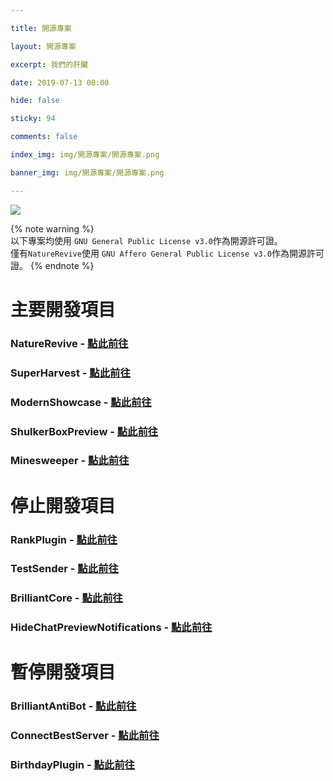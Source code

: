 ```yaml
---	

title: 開源專案	

layout: 開源專案	

excerpt: 我們的肝臟	

date: 2019-07-13 00:00	

hide: false	

sticky: 94	

comments: false	

index_img: img/開源專案/開源專案.png	

banner_img: img/開源專案/開源專案.png	

---	
```



<style>	
/* customizable snowflake styling */	
.snowflake {	
  color: #fff;	
  font-size: 1em;	
  font-family: Arial, sans-serif;	
  text-shadow: 0 0 5px #000;	
}	

.snowflake,.snowflake .inner{animation-iteration-count:infinite;animation-play-state:running}@keyframes snowflakes-fall{0%{transform:translateY(0)}100%{transform:translateY(110vh)}}@keyframes snowflakes-shake{0%,100%{transform:translateX(0)}50%{transform:translateX(80px)}}.snowflake{position:fixed;top:-10%;z-index:9999;-webkit-user-select:none;user-select:none;cursor:default;animation-name:snowflakes-shake;animation-duration:3s;animation-timing-function:ease-in-out}.snowflake .inner{animation-duration:10s;animation-name:snowflakes-fall;animation-timing-function:linear}.snowflake:nth-of-type(0){left:1%;animation-delay:0s}.snowflake:nth-of-type(0) .inner{animation-delay:0s}.snowflake:first-of-type{left:10%;animation-delay:1s}.snowflake:first-of-type .inner,.snowflake:nth-of-type(8) .inner{animation-delay:1s}.snowflake:nth-of-type(2){left:20%;animation-delay:.5s}.snowflake:nth-of-type(2) .inner,.snowflake:nth-of-type(6) .inner{animation-delay:6s}.snowflake:nth-of-type(3){left:30%;animation-delay:2s}.snowflake:nth-of-type(11) .inner,.snowflake:nth-of-type(3) .inner{animation-delay:4s}.snowflake:nth-of-type(4){left:40%;animation-delay:2s}.snowflake:nth-of-type(10) .inner,.snowflake:nth-of-type(4) .inner{animation-delay:2s}.snowflake:nth-of-type(5){left:50%;animation-delay:3s}.snowflake:nth-of-type(5) .inner{animation-delay:8s}.snowflake:nth-of-type(6){left:60%;animation-delay:2s}.snowflake:nth-of-type(7){left:70%;animation-delay:1s}.snowflake:nth-of-type(7) .inner{animation-delay:2.5s}.snowflake:nth-of-type(8){left:80%;animation-delay:0s}.snowflake:nth-of-type(9){left:90%;animation-delay:1.5s}.snowflake:nth-of-type(9) .inner{animation-delay:3s}.snowflake:nth-of-type(10){left:25%;animation-delay:0s}.snowflake:nth-of-type(11){left:65%;animation-delay:2.5s}	
</style>	
<div class="snowflakes" aria-hidden="true">	
  <div class="snowflake">	
    <div class="inner">❅</div>	
  </div>	
  <div class="snowflake">	
    <div class="inner">❅</div>	
  </div>	
  <div class="snowflake">	
    <div class="inner">❅</div>	
  </div>	
  <div class="snowflake">	
    <div class="inner">❅</div>	
  </div>	
  <div class="snowflake">	
    <div class="inner">❅</div>	
  </div>	
  <div class="snowflake">	
    <div class="inner">❅</div>	
  </div>	
  <div class="snowflake">	
    <div class="inner">❅</div>	
  </div>	
  <div class="snowflake">	
    <div class="inner">❅</div>	
  </div>	
  <div class="snowflake">	
    <div class="inner">❅</div>	
  </div>	
  <div class="snowflake">	
    <div class="inner">❅</div>	
  </div>	
  <div class="snowflake">	
    <div class="inner">❅</div>	
  </div>	
  <div class="snowflake">	
    <div class="inner">❅</div>	
  </div>	
</div>	

![](img/開源專案/橫幅.png)	

{% note warning %}	
以下專案均使用 `GNU General Public License v3.0`作為開源許可證。	
僅有` NatureRevive `使用 ` GNU Affero General Public License v3.0 `作為開源許可證。	
{% endnote %}	

# 主要開發項目	

### NatureRevive - [點此前往](https://github.com/BrilliantTeam/NatureRevive)	
### SuperHarvest - [點此前往](https://github.com/BrilliantTeam/SuperHarvest)	
### ModernShowcase - [點此前往](https://github.com/BrilliantTeam/ModernShowcase)
### ShulkerBoxPreview - [點此前往](https://github.com/BrilliantTeam/ShulkerBoxPreview)	
### Minesweeper - [點此前往](https://github.com/BrilliantTeam/Minesweeper)	

# 停止開發項目	

### RankPlugin - [點此前往](https://github.com/BrilliantTeam/RankPlugin)	
### TestSender - [點此前往](https://github.com/BrilliantTeam/TestSender)	
### BrilliantCore - [點此前往](https://github.com/BrilliantTeam/BrilliantCore)	
### HideChatPreviewNotifications - [點此前往](https://github.com/BrilliantTeam/HideChatPreviewNotifications)	

# 暫停開發項目	

### BrilliantAntiBot - [點此前往](https://github.com/BrilliantTeam/BrilliantAntiBot)	
### ConnectBestServer - [點此前往](https://github.com/BrilliantTeam/ConnectBestServer)	
### BirthdayPlugin - [點此前往](https://github.com/BrilliantTeam/BirthdayPlugin)

